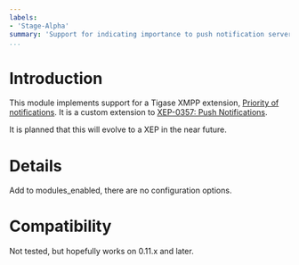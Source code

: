 ```yaml
---
labels:
- 'Stage-Alpha'
summary: 'Support for indicating importance to push notification servers'
...
```


Introduction
============

This module implements support for a Tigase XMPP extension, [Priority of notifications](https://xeps.tigase.net//docs/push-notifications/priority/).
It is a custom extension to [XEP-0357: Push Notifications](https://xmpp.org/extensions/xep-0357.html).

It is planned that this will evolve to a XEP in the near future.

Details
=======

Add to modules_enabled, there are no configuration options.

Compatibility
=============

Not tested, but hopefully works on 0.11.x and later.
